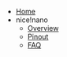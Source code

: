 - [Home](/)
- nice!nano
  - [Overview](/nice!nano/)
  - [Pinout](/nice!nano/pinout)
  - [FAQ](/nice!nano/faq)
